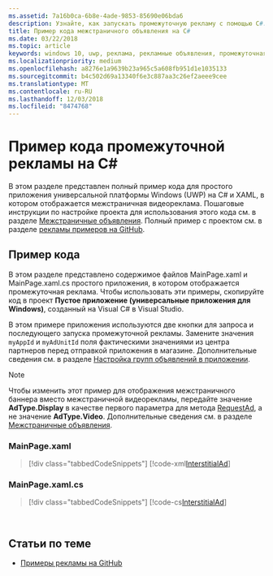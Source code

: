 ```yaml
---
ms.assetid: 7a16b0ca-6b8e-4ade-9853-85690e06bda6
description: Узнайте, как запускать промежуточную рекламу с помощью C#.
title: Пример кода межстраничного объявления на C#
ms.date: 03/22/2018
ms.topic: article
keywords: windows 10, uwp, реклама, рекламные объявления, промежуточная, c#, пример кода
ms.localizationpriority: medium
ms.openlocfilehash: a8276e1a9639b23a965c5a608fb951d1e1035133
ms.sourcegitcommit: b4c502d69a13340f6e3c887aa3c26ef2aeee9cee
ms.translationtype: MT
ms.contentlocale: ru-RU
ms.lasthandoff: 12/03/2018
ms.locfileid: "8474768"
---
```

# <a name="interstitial-ad-sample-code-in-c"></a>Пример кода промежуточной рекламы на C\# #  

В этом разделе представлен полный пример кода для простого приложения универсальной платформы Windows (UWP) на C# и XAML, в котором отображается межстраничная видеореклама. Пошаговые инструкции по настройке проекта для использования этого кода см. в разделе [Межстраничные объявления](interstitial-ads.md). Полный пример с проектом см. в разделе [рекламы примеров на GitHub](http://aka.ms/githubads).

## <a name="code-example"></a>Пример кода

В этом разделе представлено содержимое файлов MainPage.xaml и MainPage.xaml.cs простого приложения, в котором отображается промежуточная реклама. Чтобы использовать эти примеры, скопируйте код в проект **Пустое приложение (универсальные приложения для Windows)**, созданный на Visual C# в Visual Studio.

В этом примере приложения используются две кнопки для запроса и последующего запуска промежуточной рекламы. Замените значения ```myAppId``` и ```myAdUnitId``` поля фактическими значениями из центра партнеров перед отправкой приложения в магазине. Дополнительные сведения см. в разделе [Настройка групп объявлений в приложении](set-up-ad-units-in-your-app.md#live-ad-units).

> [!NOTE]
> Чтобы изменить этот пример для отображения межстраничного баннера вместо межстраничной видеорекламы, передайте значение **AdType.Display** в качестве первого параметра для метода [RequestAd](https://docs.microsoft.com/uwp/api/microsoft.advertising.winrt.ui.interstitialad.requestad), а не значение **AdType.Video**. Дополнительные сведения см. в разделе [Межстраничные объявления](interstitial-ads.md).

### <a name="mainpagexaml"></a>MainPage.xaml

> [!div class="tabbedCodeSnippets"]
[!code-xml[InterstitialAd](./code/AdvertisingSamples/InterstitialAdSamples/cs/MainPage.xaml#L1-L13)]

### <a name="mainpagexamlcs"></a>MainPage.xaml.cs

> [!div class="tabbedCodeSnippets"]
[!code-cs[InterstitialAd](./code/AdvertisingSamples/InterstitialAdSamples/cs/MainPage.xaml.cs#CompleteSample)]

 
## <a name="related-topics"></a>Статьи по теме

* [Примеры рекламы на GitHub](http://aka.ms/githubads)
 

